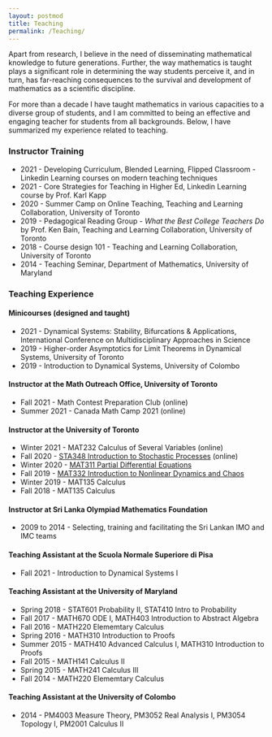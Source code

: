 ```yaml
---
layout: postmod      
title: Teaching              
permalink: /Teaching/          
---
```

Apart from research, I believe in the need of disseminating mathematical knowledge to future generations. Further, the way mathematics is taught plays a significant role in determining the way students perceive it, and in turn, has far-reaching consequences to the survival and development of mathematics as a scientific discipline. 

For more than a decade I have taught mathematics in various capacities to a diverse group of students, and I am committed to being an effective and engaging teacher for students from all backgrounds. Below, I have summarized my experience related to teaching. 

### Instructor Training
- 2021 - Developing Curriculum, Blended Learning, Flipped Classroom - Linkedin Learning courses on modern teaching techniques 
- 2021 - Core Strategies for Teaching in Higher Ed, Linkedin Learning course by Prof. Karl Kapp 
- 2020 - Summer Camp on Online Teaching, Teaching and Learning Collaboration, University of Toronto
- 2019 - Pedagogical Reading Group -  _What the Best College Teachers Do_ by Prof. Ken Bain, Teaching and Learning Collaboration, University of Toronto
- 2018 - Course design 101 - Teaching and Learning Collaboration, University of Toronto
- 2014 - Teaching Seminar, Department of Mathematics, University of Maryland


### Teaching Experience

#### **Minicourses** (designed and taught)
- 2021 - Dynamical Systems: Stability, Bifurcations & Applications, International Conference on Multidisciplinary Approaches in Science
- 2019 - Higher-order Asymptotics for Limit Theorems in Dynamical Systems, University of Toronto
- 2019 - Introduction to Dynamical Systems, University of Colombo      

#### **Instructor** at the Math Outreach Office, University of Toronto
- Fall 2021 - Math Contest Preparation Club (online)     
- Summer 2021 - Canada Math Camp 2021 (online)    

#### **Instructor** at the University of Toronto 

- Winter 2021 - MAT232 Calculus of Several Variables (online)     
- Fall 2020 - [STA348 Introduction to Stochastic Processes](https://q.utoronto.ca/courses/174782) (online)      
- Winter 2020 - [MAT311 Partial Differential Equations](https://q.utoronto.ca/courses/130402)   
- Fall 2019 - [MAT332 Introduction to Nonlinear Dynamics and Chaos](https://q.utoronto.ca/courses/107052)  
- Winter 2019 - MAT135 Calculus    
- Fall 2018 - MAT135 Calculus    

#### **Instructor** at Sri Lanka Olympiad Mathematics Foundation 
- 2009 to 2014 - Selecting, training and facilitating the Sri Lankan IMO and IMC teams


#### **Teaching Assistant** at the Scuola Normale Superiore di Pisa 
- Fall 2021 - Introduction to Dynamical Systems I 


#### **Teaching Assistant** at the University of Maryland 
- Spring 2018 - STAT601 Probability II, STAT410 Intro to Probability 
- Fall 2017 - MATH670 ODE I, MATH403 Introduction to Abstract Algebra 
- Fall 2016 - MATH220 Elememtary Calculus 
- Spring 2016 - MATH310 Introduction to Proofs 
- Summer 2015 - MATH410 Advanced Calculus I, MATH310 Introduction to Proofs 
- Fall 2015 - MATH141 Calculus II 
- Spring 2015 - MATH241 Calculus III
- Fall 2014 - MATH220 Elememtary Calculus

#### **Teaching Assistant** at the University of Colombo 
- 2014 - PM4003 Measure Theory, PM3052 Real Analysis I, PM3054 Topology I, PM2001 Calculus II

